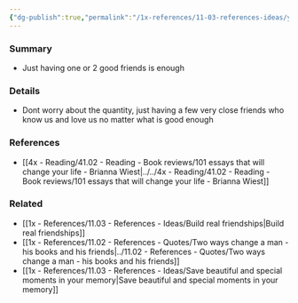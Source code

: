 ```yaml
---
{"dg-publish":true,"permalink":"/1x-references/11-03-references-ideas/you-dont-need-many-close-friends/","title":"Untitled"}
---
```



### Summary
- Just having one or 2 good friends is enough

### Details
- Dont worry about the quantity, just having a few very close friends who know us and love us no matter what is good enough

### References
- [[4x - Reading/41.02 - Reading - Book reviews/101 essays that will change your life - Brianna Wiest\|../../4x - Reading/41.02 - Reading - Book reviews/101 essays that will change your life - Brianna Wiest]]

### Related
- [[1x - References/11.03 - References - Ideas/Build real friendships\|Build real friendships]]
- [[1x - References/11.02 - References - Quotes/Two ways change a man - his books and his friends\|../11.02 - References - Quotes/Two ways change a man - his books and his friends]]
- [[1x - References/11.03 - References - Ideas/Save beautiful and special moments in your memory\|Save beautiful and special moments in your memory]]